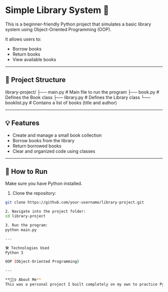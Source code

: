 # Simple Library System 📘

This is a beginner-friendly Python project that simulates a basic library system using Object-Oriented Programming (OOP).

It allows users to:
- Borrow books
- Return books
- View available books

---

## 🔧 Project Structure

library-project/
├── main.py # Main file to run the program
├── book.py # Defines the Book class
├── library.py # Defines the Library class
└── booklist.py # Contains a list of books (title and author)


 
---

## 💡 Features

- Create and manage a small book collection
- Borrow books from the library
- Return borrowed books
- Clear and organized code using classes

---

## 🚀 How to Run

Make sure you have Python installed.

1. Clone the repository:
```bash
git clone https://github.com/your-username/library-project.git

2. Navigate into the project folder:
cd library-project

3. Run the program:
python main.py

---

🛠️ Technologies Used
Python 3

OOP (Object-Oriented Programming)

---

**🙋🏻‍♀️ About Me**
This was a personal project I built completely on my own to practice Python and OOP. I'm currently learning more every day and excited to improve!


